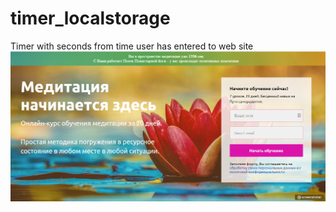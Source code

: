 # timer_localstorage
Timer with seconds from time user has entered to web site
![alt text](img.png "")

